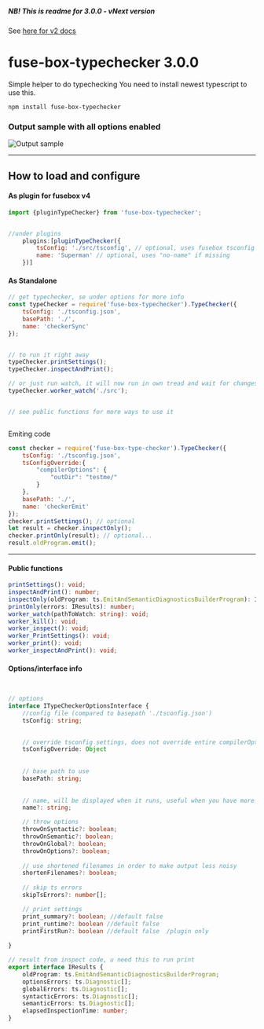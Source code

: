##### NB! This is readme for 3.0.0 - vNext version
See [here for v2 docs](https://github.com/fuse-box/fuse-box-typechecker/tree/dee2380a88b66704299b1c2e3345d935ca21f651)

# fuse-box-typechecker 3.0.0
Simple helper to do typechecking
You need to install newest typescript to use this.

```npm install fuse-box-typechecker```


### Output sample with all options enabled
![Output sample](https://github.com/fuse-box/fuse-box-typechecker/raw/master/image/sampleNew8.png "Output sample")



---

## How to load and configure

#### As plugin for fusebox v4
```js
import {pluginTypeChecker} from 'fuse-box-typechecker';


//under plugins
    plugins:[pluginTypeChecker({
        tsConfig: './src/tsconfig', // optional, uses fusebox tsconfig if else
        name: 'Superman' // optional, uses "no-name" if missing
    })]

```

#### As Standalone


```js
// get typechecker, se under options for more info
const typeChecker = require('fuse-box-typechecker').TypeChecker({
    tsConfig: './tsconfig.json',
    basePath: './',
    name: 'checkerSync'
});


// to run it right away
typeChecker.printSettings();
typeChecker.inspectAndPrint();

// or just run watch, it will now run in own tread and wait for changes
typeChecker.worker_watch('./src');


// see public functions for more ways to use it



```

Emiting code

```js
const checker = require('fuse-box-type-checker').TypeChecker({
    tsConfig: './tsconfig.json',
    tsConfigOverride:{
        "compilerOptions": {
            "outDir": "testme/"
        }
    },
    basePath: './',
    name: 'checkerEmit'
});
checker.printSettings(); // optional
let result = checker.inspectOnly();
checker.printOnly(result); // optional...
result.oldProgram.emit();
```


---

#### Public functions

```ts
printSettings(): void;
inspectAndPrint(): number;
inspectOnly(oldProgram: ts.EmitAndSemanticDiagnosticsBuilderProgram): IResults;
printOnly(errors: IResults): number;
worker_watch(pathToWatch: string): void;
worker_kill(): void;
worker_inspect(): void;
worker_PrintSettings(): void;
worker_print(): void;
worker_inspectAndPrint(): void;

```


#### Options/interface info

```typescript


// options
interface ITypeCheckerOptionsInterface {
    //config file (compared to basepath './tsconfig.json')
    tsConfig: string; 

    
    // override tsconfig settings, does not override entire compilerOptions object, only parts you set
    tsConfigOverride: Object 
       
    
    // base path to use
    basePath: string; 
    
    
    // name, will be displayed when it runs, useful when you have more then 1 checker
    name?: string; 

    // throw options
    throwOnSyntactic?: boolean;
    throwOnSemantic?: boolean;
    throwOnGlobal?: boolean;
    throwOnOptions?: boolean;  
    
    // use shortened filenames in order to make output less noisy
    shortenFilenames?: boolean; 
    
    // skip ts errors
    skipTsErrors?: number[];

    // print settings
    print_summary?: boolean; //default false
    print_runtime?: boolean //default false
    printFirstRun?: boolean //default false  /plugin only
    
}

// result from inspect code, u need this to run print
export interface IResults {
    oldProgram: ts.EmitAndSemanticDiagnosticsBuilderProgram;
    optionsErrors: ts.Diagnostic[];
    globalErrors: ts.Diagnostic[];
    syntacticErrors: ts.Diagnostic[];
    semanticErrors: ts.Diagnostic[];
    elapsedInspectionTime: number;
}
```
